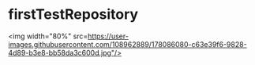# firstTestRepository
<img width="80%" src=https://user-images.githubusercontent.com/108962889/178086080-c63e39f6-9828-4d89-b3e8-bb58da3c600d.jpg"/>
